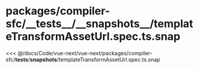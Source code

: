 # packages/compiler-sfc/\_\_tests\_\_/\_\_snapshots\_\_/templateTransformAssetUrl.spec.ts.snap

<<< @/docs/Code/vue-next/vue-next/packages/compiler-sfc/__tests__/__snapshots__/templateTransformAssetUrl.spec.ts.snap
